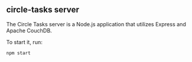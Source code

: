## circle-tasks server

The Circle Tasks server is a Node.js application
that utilizes Express and Apache CouchDB.

To start it, run:

    npm start
